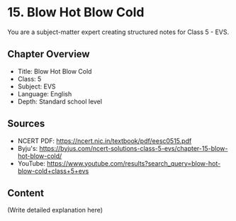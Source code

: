 # 15. Blow Hot Blow Cold

You are a subject-matter expert creating structured notes for Class 5 - EVS.

## Chapter Overview
- Title: Blow Hot Blow Cold
- Class: 5
- Subject: EVS
- Language: English
- Depth: Standard school level

## Sources
- NCERT PDF: https://ncert.nic.in/textbook/pdf/eesc0515.pdf
- Byju's: https://byjus.com/ncert-solutions-class-5-evs/chapter-15-blow-hot-blow-cold/
- YouTube: https://www.youtube.com/results?search_query=blow-hot-blow-cold+class+5+evs

## Content
(Write detailed explanation here)
